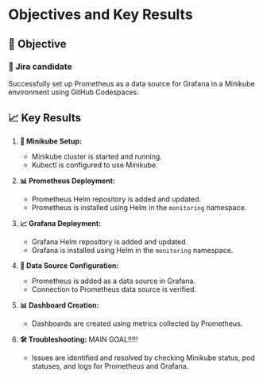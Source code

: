 
# Objectives and Key Results

## 🎯 Objective

### 📝 Jira candidate

Successfully set up Prometheus as a data source for Grafana in a Minikube environment using GitHub Codespaces.

## 📈 Key Results

1. **🚀 Minikube Setup:**
   - Minikube cluster is started and running.
   - Kubectl is configured to use Minikube.

2. **📊 Prometheus Deployment:**
   - Prometheus Helm repository is added and updated.
   - Prometheus is installed using Helm in the `monitoring` namespace.

3. **📈 Grafana Deployment:**
   - Grafana Helm repository is added and updated.
   - Grafana is installed using Helm in the `monitoring` namespace.

4. **🔗 Data Source Configuration:**
   - Prometheus is added as a data source in Grafana.
   - Connection to Prometheus data source is verified.

5. **📊 Dashboard Creation:**
   - Dashboards are created using metrics collected by Prometheus.

6. **🛠️ Troubleshooting:** MAIN GOAL!!!!!
   - Issues are identified and resolved by checking Minikube status, pod statuses, and logs for Prometheus and Grafana.


